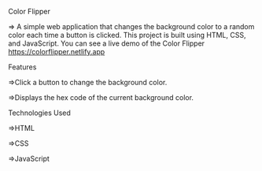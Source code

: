 Color Flipper

   => A simple web application that changes the background color to a random color each time a button is clicked. This project is built using HTML, CSS, and JavaScript.
You can see a live demo of the Color Flipper https://colorflipper.netlify.app

Features

   =>Click a button to change the background color.
   
   =>Displays the hex code of the current background color.
   
Technologies Used

  =>HTML
  
  =>CSS
  
  =>JavaScript
